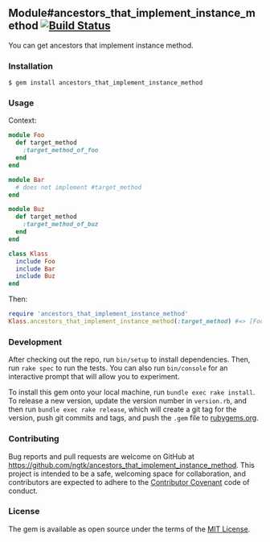## Module#ancestors_that_implement_instance_method [![Build Status](https://travis-ci.org/ngtk/ancestors_that_implement_instance_method.svg?branch=master)](https://travis-ci.org/ngtk/ancestors_that_implement_instance_method)

You can get ancestors that implement instance method.

### Installation

```
$ gem install ancestors_that_implement_instance_method
```

### Usage


Context:

```ruby
module Foo
  def target_method
    :target_method_of_foo
  end
end

module Bar
  # does not implement #target_method
end

module Buz
  def target_method
    :target_method_of_buz
  end
end

class Klass
  include Foo
  include Bar
  include Buz
end
```

Then:

```ruby
require 'ancestors_that_implement_instance_method'
Klass.ancestors_that_implement_instance_method(:target_method) #=> [Foo, Buz]
```

### Development

After checking out the repo, run `bin/setup` to install dependencies. Then, run `rake spec` to run the tests. You can also run `bin/console` for an interactive prompt that will allow you to experiment.

To install this gem onto your local machine, run `bundle exec rake install`. To release a new version, update the version number in `version.rb`, and then run `bundle exec rake release`, which will create a git tag for the version, push git commits and tags, and push the `.gem` file to [rubygems.org](https://rubygems.org).

### Contributing

Bug reports and pull requests are welcome on GitHub at https://github.com/ngtk/ancestors_that_implement_instance_method. This project is intended to be a safe, welcoming space for collaboration, and contributors are expected to adhere to the [Contributor Covenant](http://contributor-covenant.org) code of conduct.


### License

The gem is available as open source under the terms of the [MIT License](http://opensource.org/licenses/MIT).

